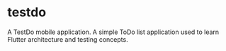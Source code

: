 # testdo

A TestDo mobile application. A simple ToDo list application used to learn Flutter architecture and testing concepts.
